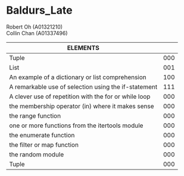 # Baldurs_Late
Robert Oh (A01321210)  
Collin Chan (A01337496)

| ELEMENTS                                              |     |
|-------------------------------------------------------|-----|
| Tuple                                                 | 000 |
| List                                                  | 001 |
| An example of a dictionary or list comprehension      | 100 |
| A remarkable use of selection using the if-statement  | 111 |
| A clever use of repetition with the for or while loop | 000 |
| the membership operator (in) where it makes sense     | 000 |
| the range function                                    | 000 |
| one or more functions from the itertools module       | 000 |
| the enumerate function                                | 000 |
| the filter or map function                            | 000 |
| the random module                                     | 000 |
| Tuple                                                 | 000 |
